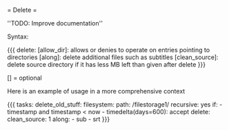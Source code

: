 = Delete =

''TODO: Improve documentation''

Syntax:

{{{
delete:
  [allow_dir]: allows or denies to operate on entries pointing to directories
  [along]: delete additional files such as subtitles
  [clean_source]: delete source directory if it has less MB left than given after delete
}}}

[] = optional

Here is an example of usage in a more comprehensive context

{{{
tasks:
  delete_old_stuff:
    filesystem:
      path: /filestorage1/
      recursive: yes
    if:
      - timestamp and timestamp < now - timedelta(days=600): accept
    delete:
      clean_source: 1
      along:
        - sub
        - srt
}}}
